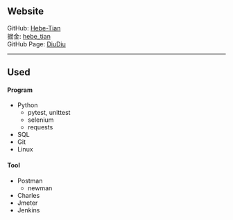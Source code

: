 ## Website  
GitHub: [Hebe-Tian](https://github.com/hebe-tian)  
掘金: [hebe_tian](https://juejin.cn/user/1937762180937559)  
GitHub Page: [DiuDiu](https://hebe-tian.github.io)  
  
---
## Used  
#### Program  
* Python  
  * pytest, unittest  
  * selenium  
  * requests  
* SQL  
* Git  
* Linux  
  
#### Tool  
* Postman  
  * newman  
* Charles  
* Jmeter  
* Jenkins  

